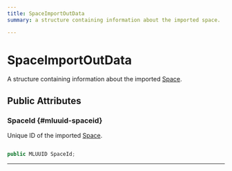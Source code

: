 ```yaml
---
title: SpaceImportOutData
summary: a structure containing information about the imported space. 

---
```


# SpaceImportOutData




A structure containing information about the imported [Space](/unity-api/api/UnityEngine.XR.MagicLeap/MLSpace/UnityEngine.XR.MagicLeap.MLSpace.Space.md).   





## Public Attributes

### SpaceId {#mluuid-spaceid}

Unique ID of the imported [Space](/unity-api/api/UnityEngine.XR.MagicLeap/MLSpace/UnityEngine.XR.MagicLeap.MLSpace.Space.md). 

```csharp

public MLUUID SpaceId;

```






-----------

